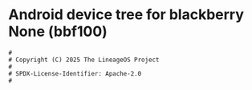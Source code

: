 # Android device tree for blackberry None (bbf100)

```
#
# Copyright (C) 2025 The LineageOS Project
#
# SPDX-License-Identifier: Apache-2.0
#
```
